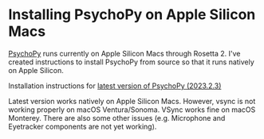 # Installing PsychoPy on Apple Silicon Macs

[PsychoPy](https://www.psychopy.org) runs currently on Apple Silicon Macs through Rosetta 2. I've created instructions to install PsychoPy from source so that it runs natively on Apple Silicon.

Installation instructions for [latest version of PsychoPy (2023.2.3)](v2023.2.3.md)

Latest version works natively on Apple Silicon Macs. However, vsync is not working properly on macOS Ventura/Sonoma. VSync works fine on macOS Monterey. There are also some other issues (e.g. Microphone and Eyetracker components are not yet working).
